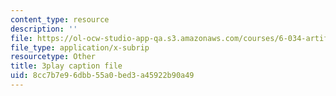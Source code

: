 ```yaml
---
content_type: resource
description: ''
file: https://ol-ocw-studio-app-qa.s3.amazonaws.com/courses/6-034-artificial-intelligence-fall-2010/8cc7b7e96dbb55a0bed3a45922b90a49_ZZmzMJB-tow.vtt
file_type: application/x-subrip
resourcetype: Other
title: 3play caption file
uid: 8cc7b7e9-6dbb-55a0-bed3-a45922b90a49
---
```

